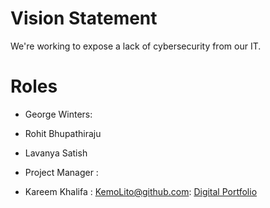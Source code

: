 # Vision Statement
We're working to expose a lack of cybersecurity from our IT.

# Roles
- George Winters:

- Rohit Bhupathiraju

- Lavanya Satish

- Project Manager :
- Kareem Khalifa : KemoLito@github.com: [Digital Portfolio](https://www.codermerlin.academy/users/kareem-khalifa/Digital%20Portfolio/index.html)
